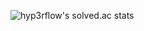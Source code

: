![hyp3rflow's solved.ac stats](https://github-readme-solvedac.hyp3rflow.vercel.app/api/?isthisirooooooooony=hyperflow)
